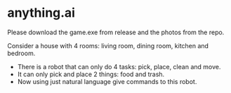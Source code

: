 # anything.ai

Please download the game.exe from release and the photos from the repo.

Consider a house with 4 rooms: living room, dining room, kitchen and bedroom.
- There is a robot that can only do 4 tasks: pick, place, clean and move.
- It can only pick and place 2 things: food and trash.
- Now using just natural language give commands to this robot.
